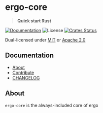 # ergo-core

> **Quick start Rust**

[![Documentation](https://img.shields.io/badge/docs-master-blue.svg)][Documentation]
![License](https://img.shields.io/crates/l/ergo-core.svg)
[![Crates Status](https://img.shields.io/crates/v/ergo-core.svg)](https://crates.io/crates/ergo-core)

Dual-licensed under [MIT](LICENSE-MIT) or [Apache 2.0](LICENSE-APACHE)

## Documentation

- [About](#about)
- [Contribute](CONTRIBUTING.md)
- [CHANGELOG](CHANGELOG.md)

## About

`ergo-core` is the always-included core of ergo

[Documentation]: https://docs.rs/ergo-core
